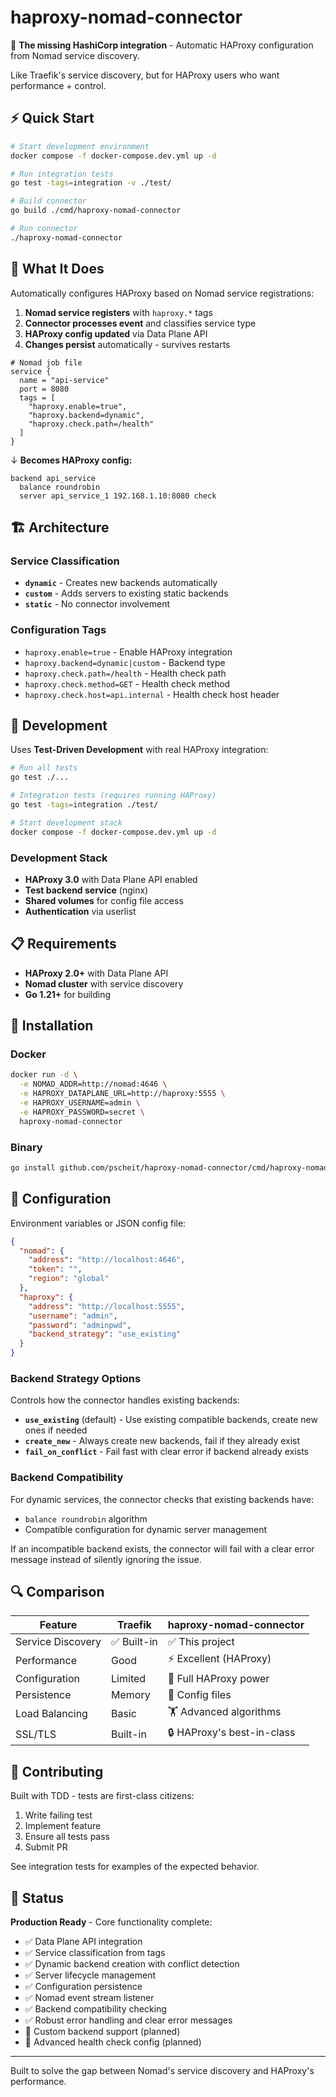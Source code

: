 # haproxy-nomad-connector

🔗 **The missing HashiCorp integration** - Automatic HAProxy configuration from Nomad service discovery.

Like Traefik's service discovery, but for HAProxy users who want performance + control.

## ⚡ Quick Start

```bash
# Start development environment  
docker compose -f docker-compose.dev.yml up -d

# Run integration tests
go test -tags=integration -v ./test/

# Build connector
go build ./cmd/haproxy-nomad-connector

# Run connector
./haproxy-nomad-connector
```

## 🎯 What It Does

Automatically configures HAProxy based on Nomad service registrations:

1. **Nomad service registers** with `haproxy.*` tags
2. **Connector processes event** and classifies service type  
3. **HAProxy config updated** via Data Plane API
4. **Changes persist** automatically - survives restarts

```nomad
# Nomad job file
service {
  name = "api-service"
  port = 8080
  tags = [
    "haproxy.enable=true",
    "haproxy.backend=dynamic", 
    "haproxy.check.path=/health"
  ]
}
```

↓ **Becomes HAProxy config:**

```haproxy
backend api_service
  balance roundrobin
  server api_service_1 192.168.1.10:8080 check
```

## 🏗️ Architecture

### Service Classification
- **`dynamic`** - Creates new backends automatically
- **`custom`** - Adds servers to existing static backends
- **`static`** - No connector involvement

### Configuration Tags
- `haproxy.enable=true` - Enable HAProxy integration
- `haproxy.backend=dynamic|custom` - Backend type
- `haproxy.check.path=/health` - Health check path
- `haproxy.check.method=GET` - Health check method
- `haproxy.check.host=api.internal` - Health check host header

## 🧪 Development

Uses **Test-Driven Development** with real HAProxy integration:

```bash
# Run all tests
go test ./...

# Integration tests (requires running HAProxy)
go test -tags=integration ./test/

# Start development stack
docker compose -f docker-compose.dev.yml up -d
```

### Development Stack
- **HAProxy 3.0** with Data Plane API enabled
- **Test backend service** (nginx)  
- **Shared volumes** for config file access
- **Authentication** via userlist

## 📋 Requirements

- **HAProxy 2.0+** with Data Plane API
- **Nomad cluster** with service discovery
- **Go 1.21+** for building

## 🚀 Installation

### Docker
```bash
docker run -d \
  -e NOMAD_ADDR=http://nomad:4646 \
  -e HAPROXY_DATAPLANE_URL=http://haproxy:5555 \
  -e HAPROXY_USERNAME=admin \
  -e HAPROXY_PASSWORD=secret \
  haproxy-nomad-connector
```

### Binary
```bash
go install github.com/pscheit/haproxy-nomad-connector/cmd/haproxy-nomad-connector@latest
```

## 📖 Configuration

Environment variables or JSON config file:

```json
{
  "nomad": {
    "address": "http://localhost:4646",
    "token": "",
    "region": "global"
  },
  "haproxy": {
    "address": "http://localhost:5555", 
    "username": "admin",
    "password": "adminpwd",
    "backend_strategy": "use_existing"
  }
}
```

### Backend Strategy Options

Controls how the connector handles existing backends:

- **`use_existing`** (default) - Use existing compatible backends, create new ones if needed
- **`create_new`** - Always create new backends, fail if they already exist  
- **`fail_on_conflict`** - Fail fast with clear error if backend already exists

### Backend Compatibility

For dynamic services, the connector checks that existing backends have:
- `balance roundrobin` algorithm
- Compatible configuration for dynamic server management

If an incompatible backend exists, the connector will fail with a clear error message instead of silently ignoring the issue.

## 🔍 Comparison

| Feature | Traefik | haproxy-nomad-connector |
|---------|---------|-------------------------|
| Service Discovery | ✅ Built-in | ✅ This project |
| Performance | Good | ⚡ Excellent (HAProxy) |  
| Configuration | Limited | 🎯 Full HAProxy power |
| Persistence | Memory | 💾 Config files |
| Load Balancing | Basic | 🏋️ Advanced algorithms |
| SSL/TLS | Built-in | 🔒 HAProxy's best-in-class |

## 🤝 Contributing

Built with TDD - tests are first-class citizens:

1. Write failing test
2. Implement feature  
3. Ensure all tests pass
4. Submit PR

See integration tests for examples of the expected behavior.

## 📝 Status

**Production Ready** - Core functionality complete:

- ✅ Data Plane API integration
- ✅ Service classification from tags
- ✅ Dynamic backend creation with conflict detection
- ✅ Server lifecycle management
- ✅ Configuration persistence
- ✅ Nomad event stream listener
- ✅ Backend compatibility checking
- ✅ Robust error handling and clear error messages
- 🔄 Custom backend support (planned)
- 🔄 Advanced health check config (planned)

---

Built to solve the gap between Nomad's service discovery and HAProxy's performance.
